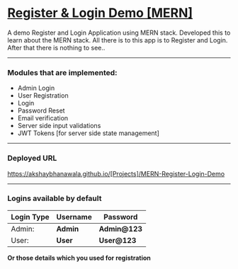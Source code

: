 # [Register & Login Demo [MERN]](https://akshaybhanawala.github.io/[Projects]/MERN-Register-Login-Demo)
A demo Register and Login Application using MERN stack.
Developed this to learn about the MERN stack.
All there is to this app is to Register and Login.
After that there is nothing to see..

---

### Modules that are implemented:
 - Admin Login
 - User Registration
 - Login
 - Password Reset
 - Email verification
 - Server side input validations
 - JWT Tokens [for server side state management]

---

### Deployed URL
https://akshaybhanawala.github.io/[Projects]/MERN-Register-Login-Demo

---

### Logins available by default
|Login Type|Username|Password|
|---|---|---|
|Admin: |**Admin**|**Admin@123** |
|User: |**User**|**User@123**|

**Or those details which you used for registration**

